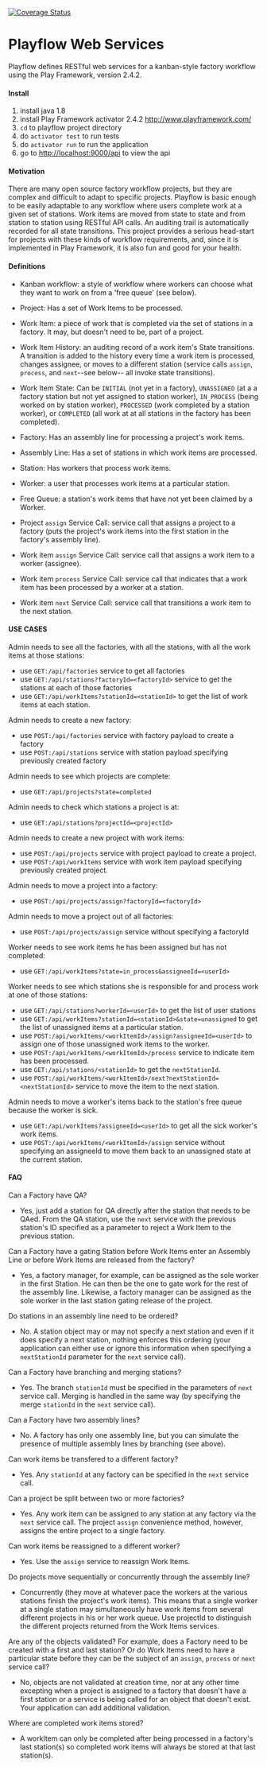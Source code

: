 [![Coverage Status](https://coveralls.io/repos/atsid/playflow/badge.svg?branch=master&service=github)](https://coveralls.io/github/atsid/playflow?branch=master)

# Playflow Web Services

Playflow defines RESTful web services for a kanban-style factory workflow using
the Play Framework, version 2.4.2. 


#### Install

1. install java 1.8
2. install Play Framework activator 2.4.2 <http://www.playframework.com/>
3. `cd` to playflow project directory
4. do `activator test` to run tests
5. do `activator run` to run the application
6. go to <http://localhost:9000/api> to view the api


#### Motivation

There are many open source factory workflow projects, but they are complex 
and difficult to  adapt to specific projects.  Playflow is basic enough 
to be easily adaptable to any workflow where users complete work at a given 
set of stations.  Work items are moved from state to state and from station 
to station using RESTful API calls.  An auditing trail is automatically 
recorded for all state transitions.  This project provides a serious head-start 
for projects with these kinds of workflow requirements, and, since it 
is implemented in Play Framework, it is also fun and good for your health.


#### Definitions

* Kanban workflow: a style of workflow where workers can choose what they 
  want to work on from a 'free queue' (see below).

* Project: Has a set of Work Items to be processed.

* Work Item: a piece of work that is completed via the set of stations in 
  a factory.  It may, but doesn't need to be, part of a project.

* Work Item History: an auditing record of a work item's State transitions.
  A transition is added to the history every time a work item is processed, 
  changes assignee, or moves to a different station (service calls
  `assign`, `process`, and `next`--see below-- all invoke state transitions).

* Work Item State: Can be `INITIAL` (not yet in a factory), `UNASSIGNED` (at a
  a factory station but not yet assigned to station worker), `IN_PROCESS` 
  (being worked on by station worker), `PROCESSED` (work completed by a station 
  worker), or `COMPLETED` (all work at at all stations in the factory has been 
  completed).

* Factory: Has an assembly line for processing a project's work items.

* Assembly Line: Has a set of stations in which work items are 
  processed.

* Station: Has workers that process work items.
 
* Worker: a user that processes work items at a particular station.

* Free Queue: a station's work items that have not yet been claimed by a 
  Worker.

* Project `assign` Service Call: service call that assigns a project
  to a factory (puts the project's work items into the first station in the
  factory's assembly line).
  
* Work item `assign` Service Call: service call that assigns a work 
  item to a worker (assignee). 

* Work item `process` Service Call: service call that indicates that a work item 
  has been processed by a worker at a station.

* Work item `next` Service Call: service call that transitions a work item
  to the next station.


#### USE CASES
 
Admin needs to see all the factories, with all the stations, with all the work
items at those stations:
* use `GET:/api/factories` service to get all factories
* use `GET:/api/stations?factoryId=<factoryId>` service to get the stations at 
  each of those factories
* use `GET:/api/workItems?stationId=<stationId>` to get the list of work 
  items at each station.

Admin needs to create a new factory:
* use `POST:/api/factories` service with factory payload to create a factory
* use `POST:/api/stations` service with station payload specifying previously
  created factory
   
Admin needs to see which projects are complete:
* use `GET:/api/projects?state=completed`

Admin needs to check which stations a project is at:
* use `GET:/api/stations?projectId=<projectId>`

Admin needs to create a new project with work items:
* use `POST:/api/projects` service with project payload to create a project.
* use `POST:/api/workItems` service with work item payload specifying
  previously created project.

Admin needs to move a project into a factory:
* use `POST:/api/projects/assign?factoryId=<factoryId>`

Admin needs to move a project out of all factories:
* use `POST:/api/projects/assign` service without specifying a factoryId

Worker needs to see work items he has been assigned but has not completed:
* use `GET:/api/workItems?state=in_process&assigneeId=<userId>`

Worker needs to see which stations she is responsible for and process work at 
one of those stations:
* use `GET:/api/stations?workerId=<userId>` to get the list of user stations
* use `GET:/api/workItems?stationId=<stationId>&state=unassigned` to get 
  the list of unassigned items at a particular station.
* use `POST:/api/workItems/<workItemId>/assign?assigneeId=<userId>` to
  assign one of those unassigned work items to the worker.
* use `POST:/api/workItems/<workItemId>/process` service to indicate item
  has been processed.
* use `GET:/api/stations/<stationId>` to get the `nextStationId`.
* use `POST:/api/workItems/<workItemId>/next?nextStationId=<nextStationId>` 
  service to move the item to the next station.

Admin needs to move a worker's items back to the station's free queue because
the worker is sick.
* use `GET:/api/workItems?assigneeId=<userId>` to get all 
  the sick worker's work items.
* use `POST:/api/workItems/<workItemId>/assign` service without specifying 
  an assigneeId to move them back to an unassigned state at the current
  station.


#### FAQ

Can a Factory have QA?
* Yes, just add a station for QA directly after the station that needs to be 
  QAed.  From the QA station, use the `next` service with the previous 
  station's ID specified as a parameter to reject a Work Item to the 
  previous station.

Can a Factory have a gating Station before Work Items enter an Assembly Line 
or before Work Items are released from the factory?
* Yes,  a factory manager, for example, can be assigned as the sole worker in 
  the first Station.  He can then be the one to gate work for the rest of the
  assembly line.  Likewise, a factory manager can be assigned as the sole 
  worker in the last station gating release of the project.

Do stations in an assembly line need to be ordered? 
* No. A station object may or may not specify a next station and even 
  if it does specify a next station, nothing enforces this ordering
  (your application can either use or ignore this information when 
  specifying a `nextStationId` parameter for the `next` service call).

Can a Factory have branching and merging stations?
* Yes. The branch `stationId` must be specified in the parameters of `next` 
  service call. Merging is handled in the same way (by specifying the 
  merge `stationId` in the `next` service call).

Can a Factory have two assembly lines?
* No. A factory has only one assembly line, but you can simulate the presence 
  of multiple assembly lines by branching (see above).

Can work items be transfered to a different factory?
* Yes. Any `stationId` at any factory can be specified in the `next` service 
  call.
  
Can a project be split between two or more factories?
* Yes. Any work item can be assigned to any station at any factory via the 
  `next` service call.  The project `assign` convenience method, however, 
  assigns the entire project to a single factory.
  
Can work items be reassigned to a different worker?
* Yes. Use the `assign` service to reassign Work Items.

Do projects move sequentially or concurrently through the assembly line?
* Concurrently (they move at whatever pace the workers at the various stations 
  finish the project's work items).  This means that a single worker at a 
  single station may simultaneously have work items from several different 
  projects in his or her work queue.  Use projectId to distinguish the 
  different projects returned from the Work Items services. 

Are any of the objects validated?  For example, does a Factory need to be 
created with a first and last station? Or do Work Items need to have a 
particular state before they can be the subject of an `assign`, 
`process` or `next` service call?
* No, objects are not validated at creation time, nor at any other time 
  excepting when a project is assigned to a factory that doesn't have a 
  first station or a service is being called for an object that doesn't
  exist. Your application can add additional validation.
  
Where are completed work items stored?
* A workItem can only be completed after being processed in a
  factory's last station(s) so completed work items will always be
  stored at that last station(s).
